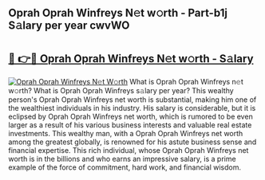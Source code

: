 ## Oprah Oprah Winfreys N𝚎t w𝚘rth - Part-b1j S𝚊lary per year cwvWO

# <h2><a href="http://gc3475r.nevu.top/?p=Oprah+Oprah+Winfreys">🔗 👉🔴 Oprah Oprah Winfreys N𝚎t w𝚘rth - S𝚊lary</a></h2>

[![Oprah Oprah Winfreys N𝚎t W𝚘rth](https://i.imgur.com/Oavwk0R.jpeg)](http://gc3475r.nevu.top/?p=Oprah+Oprah+Winfreys)
What is Oprah Oprah Winfreys n𝚎t w𝚘rth? What is Oprah Oprah Winfreys s𝚊lary per year?
This wealthy person's Oprah Oprah Winfreys net worth is substantial, making him one of the wealthiest individuals in his industry. His salary is considerable, but it is eclipsed by Oprah Oprah Winfreys net worth, which is rumored to be even larger as a result of his various business interests and valuable real estate investments. This wealthy man, with a Oprah Oprah Winfreys net worth among the greatest globally, is renowned for his astute business sense and financial expertise. This rich individual, whose Oprah Oprah Winfreys net worth is in the billions and who earns an impressive salary, is a prime example of the force of commitment, hard work, and financial wisdom.
